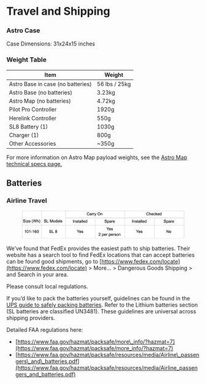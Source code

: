 # Travel and Shipping

### Astro Case

Case Dimensions: 31x24x15 inches

### Weight Table

| Item                              | Weight        |
| --------------------------------- | ------------- |
| Astro Base in case (no batteries) | 56 lbs / 25kg |
| Astro Base (no batteries)         | 3.23kg        |
| Astro Map (no batteries)          | 4.72kg        |
| Pilot Pro Controller              | 1920g         |
| Herelink Controller               | 550g          |
| SL8 Battery (1)                   | 1030g         |
| Charger (1)                       | 800g          |
| Other Accessories                 | \~350g        |

For more information on Astro Map payload weights, see the [Astro Map technical specs page.](https://freefly.gitbook.io/astro-public/astro/payloads/astro-mapping-payload/technical-specs-and-lenses#weight)&#x20;

## Batteries

### Airline Travel

<figure><img src="../../.gitbook/assets/image (4) (1).png" alt=""><figcaption></figcaption></figure>

We’ve found that FedEx provides the easiest path to ship batteries. Their website has a search tool to find FedEx locations that can accept batteries can be found good shipments, go to [https://www.fedex.com/locate](https://www.fedex.com/locate) > More... > Dangerous Goods Shipping > and Search in your area.

Please consult local regulations.

If you’d like to pack the batteries yourself, guidelines can be found in the [UPS guide to safely packing batteries](https://www.ups.com/assets/resources/media/en_US/pack_ship_batteries.pdf). Refer to the Lithium batteries section (SL batteries are classified UN3481). These guidelines are universal across shipping providers.

Detailed FAA regulations here:

* [https://www.faa.gov/hazmat/packsafe/more\_info/?hazmat=7](https://www.faa.gov/hazmat/packsafe/more_info/?hazmat=7)
* [https://www.faa.gov/hazmat/packsafe/resources/media/Airline\_passengers\_and\_batteries.pdf](https://www.faa.gov/hazmat/packsafe/resources/media/Airline_passengers_and_batteries.pdf)
